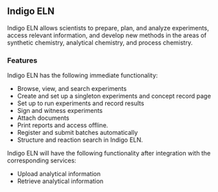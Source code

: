 ## Indigo ELN

Indigo ELN allows scientists to prepare, plan, and analyze experiments, access relevant information, and develop new methods in the areas of synthetic chemistry, analytical chemistry, and process chemistry.

### Features

Indigo ELN has the following immediate functionality:

 * Browse, view, and search experiments
 * Create and set up a singleton experiments and concept record page
 * Set up to run experiments and record results
 * Sign and witness experiments
 * Attach documents
 * Print reports and access offline.
 * Register and submit batches automatically
 * Structure and reaction search in Indigo ELN.

Indigo ELN will have the following functionality after integration with the corresponding services:

 * Upload analytical information
 * Retrieve analytical information
